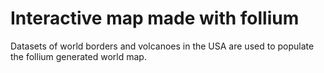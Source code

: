 # Interactive map made with follium 
 Datasets of world borders and volcanoes in the USA are used to populate the follium generated world map.

